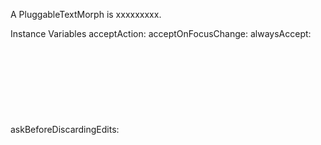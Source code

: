 A PluggableTextMorph is xxxxxxxxx.Instance Variables	acceptAction:		<Object>	acceptOnFocusChange:		<Object>	alwaysAccept:		<Object>	askBeforeDiscardingEdits:		<Object>	autoAccept:		<Object>	changedAction:		<Object>	doubleClickSelector:		<Object>	enabled:		<Object>	getColorSelector:		<Object>	getEnabledSelector:		<Object>	getSelectionSelector:		<Object>	getTextSelector:		<Object>	hasEditingConflicts:		<Object>	hasUnacceptedEdits:		<Object>	highlights:		<Object>	selectionColor:		<Object>	selectionInterval:		<Object>	setSelectionSelector:		<Object>	setTextSelector:		<Object>	styler:		<Object>	textMorph:		<Object>	unstyledAcceptText:		<Object>acceptAction	- xxxxxacceptOnFocusChange	- xxxxxalwaysAccept	- xxxxxaskBeforeDiscardingEdits	- xxxxxautoAccept	- xxxxxchangedAction	- xxxxxdoubleClickSelector	- xxxxxenabled	- xxxxxgetColorSelector	- xxxxxgetEnabledSelector	- xxxxxgetSelectionSelector	- xxxxxgetTextSelector	- xxxxxhasEditingConflicts	- xxxxxhasUnacceptedEdits	- xxxxxhighlights	- xxxxxselectionColor	- xxxxxselectionInterval	- xxxxxsetSelectionSelector	- xxxxxsetTextSelector	- xxxxxstyler	- xxxxxtextMorph	- xxxxxunstyledAcceptText	- xxxxx